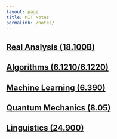 ```yaml
---
layout: page
title: MIT Notes
permalink: /notes/
---
```


## [Real Analysis (18.100B)](https://tristanchaang.github.io/notes/real_analysis)

## [Algorithms (6.1210/6.1220)](https://tristanchaang.github.io/notes/algorithms)

## [Machine Learning (6.390)](https://tristanchaang.github.io/notes/machine_learning)

## [Quantum Mechanics (8.05)](https://tristanchaang.github.io/notes/quantum_mechanics)

## [Linguistics (24.900)](https://tristanchaang.github.io/notes/linguistics)

